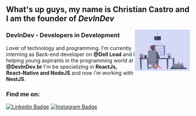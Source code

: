 



## What's up guys, my name is Christian Castro and I am the founder of _DevInDev_

<img width="30%" align="right" src="dev.gif">

### DevInDev - Developers in Development


Lover of technology and programming. 
I’m currently interning as Back-end developer on **@Dell Lead**  and I helping young aspirants in the programming world at **@DevInDev.br**
I'm be specializing in **ReactJs, 
React-Native and NodeJS** and now i'm working with **NestJS**.
 

<!--
**CCastro01/ccastro01** is a ✨ _special_ ✨ repository because its `README.md` (this file) appears on your GitHub profile.

Here are some ideas to get you started:

- 🔭 I’m currently working on ...
- 🌱 I’m currently learning ...
- 👯 I’m looking to collaborate on ...
- 🤔 I’m looking for help with ...
- 💬 Ask me about ...
- 📫 How to reach me: ...
- 😄 Pronouns: ...
- ⚡ Fun fact: ...
-->

### Find me on:

[![Linkedin Badge](https://img.shields.io/badge/-Linkedin-6633cc?style=for-the-badge&logo=Linkedin&logoColor=white&link=https://www.linkedin.com/in/christian-castro-664b03189/)](https://www.linkedin.com/in/christian-castro-664b03189/)
[![Instagram Badge](https://img.shields.io/badge/-Instagram-6633cc?style=for-the-badge&logo=Instagram&logoColor=white&link=https://www.instagram.com/chrisdecastro.dev/?hl=pt-br)](https://www.instagram.com/chrisdecastro.dev/?hl=pt-br) 
